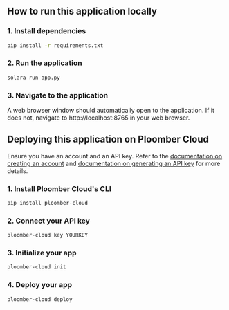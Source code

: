 ## How to run this application locally

### 1. Install dependencies

```bash
pip install -r requirements.txt
```

### 2. Run the application

```bash
solara run app.py
```

### 3. Navigate to the application

A web browser window should automatically open to the application. If it does not, navigate to http://localhost:8765 in your web browser.

## Deploying this application on Ploomber Cloud

Ensure you have an account and an API key. Refer to the [documentation on creating an account](https://docs.cloud.ploomber.io/en/latest/quickstart/signup.html) and [documentation on generating an API key](https://docs.cloud.ploomber.io/en/latest/quickstart/apikey.html) for more details.

### 1. Install Ploomber Cloud's CLI

```bash
pip install ploomber-cloud
```

### 2. Connect your API key

```bash
ploomber-cloud key YOURKEY
```

### 3. Initialize your app

```bash
ploomber-cloud init
```

### 4. Deploy your app

```bash
ploomber-cloud deploy
```